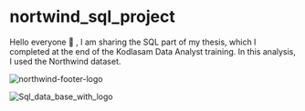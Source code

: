 # nortwind_sql_project
Hello everyone 👋 , I am sharing the SQL part of my thesis, which I completed at the end of the Kodlasam Data Analyst training. In this analysis, I used the Northwind dataset.

![northwind-footer-logo](https://github.com/user-attachments/assets/c4fe0c43-5313-49d7-bd4e-49dd369daf32)

![Sql_data_base_with_logo](https://github.com/user-attachments/assets/43d8937d-2f5a-49d8-a28f-4791eb41dee8)
